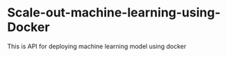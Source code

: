 # Scale-out-machine-learning-using-Docker
This is API for deploying machine learning model using docker 
